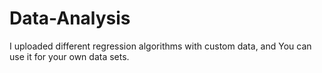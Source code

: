 # Data-Analysis
I uploaded different regression algorithms with custom data, and You can use it for your own data sets.
